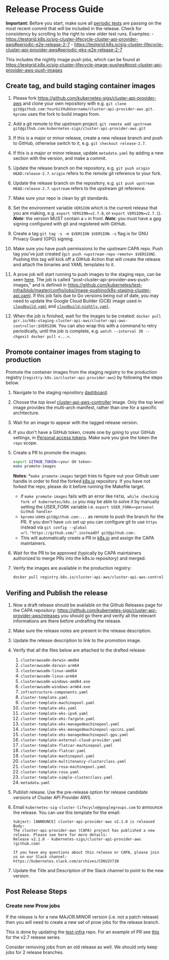 # Release Process Guide

**Important:** Before you start, make sure all [periodic tests](https://testgrid.k8s.io/sig-cluster-lifecycle-cluster-api-provider-aws) are passing on the most recent commit that will be included in the release. Check for consistency by scrolling to the right to view older test runs.
    Examples:
    - <https://testgrid.k8s.io/sig-cluster-lifecycle-cluster-api-provider-aws#periodic-e2e-release-2-7>
    - <https://testgrid.k8s.io/sig-cluster-lifecycle-cluster-api-provider-aws#periodic-eks-e2e-release-2-7>

This includes the nightly image push jobs, which can be found at https://testgrid.k8s.io/sig-cluster-lifecycle-image-pushes#post-cluster-api-provider-aws-push-images

## Create tag, and build staging container images

1. Please fork <https://github.com/kubernetes-sigs/cluster-api-provider-aws> and clone your own repository with e.g. `git clone git@github.com:YourGitHubUsername/cluster-api-provider-aws.git`. `kpromo` uses the fork to build images from.
1. Add a git remote to the upstream project. `git remote add upstream git@github.com:kubernetes-sigs/cluster-api-provider-aws.git`
1. If this is a major or minor release, create a new release branch and push to GitHub, otherwise switch to it, e.g. `git checkout release-2.7`.
1. If this is a major or minor release, update `metadata.yaml` by adding a new section with the version, and make a commit.
1. Update the release branch on the repository, e.g. `git push origin HEAD:release-2.7`. `origin` refers to the remote git reference to your fork.
1. Update the release branch on the repository, e.g. `git push upstream HEAD:release-2.7`. `upstream` refers to the upstream git reference.
1. Make sure your repo is clean by git standards.
1. Set the environment variable `VERSION` which is the current release that you are making, e.g. `export VERSION=v2.7.0`, or `export VERSION=v2.7.1`).
    _**Note**_: the version MUST contain a `v` in front.
    _**Note**_: you must have a gpg signing configured with git and registered with GitHub.

1. Create a tag `git tag -s -m $VERSION $VERSION`. `-s` flag is for GNU Privacy Guard (GPG) signing.
1. Make sure you have push permissions to the upstream CAPA repo. Push tag you've just created (`git push <upstream-repo-remote> $VERSION`). Pushing this tag will kick off a GitHub Action that will create the release and attach the binaries and YAML templates to it.
1. A prow job will start running to push images to the staging repo, can be seen [here](https://testgrid.k8s.io/sig-cluster-lifecycle-image-pushes#post-cluster-api-provider-aws-push-images). The job is called "post-cluster-api-provider-aws-push-images," and is defined in <https://github.com/kubernetes/test-infra/blob/master/config/jobs/image-pushing/k8s-staging-cluster-api.yaml>. If this job fails due to Go versions being out of date, you may need to update the Google Cloud Builder (GCB) image used in [`cloudbuild.yaml`](https://github.com/kubernetes-sigs/cluster-api-provider-aws/blob/main/cloudbuild.yaml) and [`cloudbuild-nightly.yaml`](https://github.com/kubernetes-sigs/cluster-api-provider-aws/blob/main/cloudbuild-nightly.yaml).
1. When the job is finished, wait for the images to be created: `docker pull gcr.io/k8s-staging-cluster-api-aws/cluster-api-aws-controller:$VERSION`. You can also wrap this with a command to retry periodically, until the job is complete, e.g. `watch --interval 30 --chgexit docker pull <...>`.

## Promote container images from staging to production

Promote the container images from the staging registry to the production registry (`registry.k8s.io/cluster-api-provider-aws`) by following the steps below.

1. Navigate to the staging repository [dashboard](https://console.cloud.google.com/gcr/images/k8s-staging-cluster-api-aws/GLOBAL).
2. Choose the _top level_ [cluster-api-aws-controller](https://console.cloud.google.com/gcr/images/k8s-staging-cluster-api-aws/GLOBAL/cluster-api-aws-controller?gcrImageListsize=30) image. Only the top level image provides the multi-arch manifest, rather than one for a specific architecture.
3. Wait for an image to appear with the tagged release version.
4. If you don't have a GitHub token, create one by going to your GitHub settings, in [Personal access tokens](https://github.com/settings/tokens). Make sure you give the token the `repo` scope.
5. Create a PR to promote the images:

    ```bash
    export GITHUB_TOKEN=<your GH token>
    make promote-images
    ```

    **Notes**:
     *`make promote-images` target tries to figure out your Github user handle in order to find the forked [k8s.io](https://github.com/kubernetes/k8s.io) repository.
          If you have not forked the repo, please do it before running the Makefile target.
     * if `make promote-images` fails with an error like `FATAL while checking fork of kubernetes/k8s.io` you may be able to solve it by manually setting the USER_FORK variable i.e.  `export USER_FORK=<personal GitHub handle>`
     * `kpromo` uses `git@github.com:...` as remote to push the branch for the PR. If you don't have `ssh` set up you can configure
       git to use `https` instead via `git config --global url."https://github.com/".insteadOf git@github.com:`.
     * This will automatically create a PR in [k8s.io](https://github.com/kubernetes/k8s.io) and assign the CAPA maintainers.
6. Wait for the PR to be approved (typically by CAPA maintainers authorized to merge PRs into the k8s.io repository) and merged.
7. Verify the images are available in the production registry:

    ```bash
    docker pull registry.k8s.io/cluster-api-aws/cluster-api-aws-controller:${VERSION}
    ```


## Verifing and Publish the release
1. Now a draft release should be available on the Github Releases page for the CAPA repository: https://github.com/kubernetes-sigs/cluster-api-provider-aws/releases you should go there and verify all the relevant informations are there before undrafting the release.
1. Make sure the release notes are present in the release description.
1. Update the release description to link to the promotion image.
1. Verify that all the files below are attached to the drafted release:
    1. `clusterawsadm-darwin-amd64`
    1. `clusterawsadm-darwin-arm64`
    1. `clusterawsadm-linux-amd64`
    1. `clusterawsadm-linux-arm64`
    1. `clusterawsadm-windows-amd64.exe`
    1. `clusterawsadm-windows-arm64.exe`
    1. `infrastructure-components.yaml`
    1. `cluster-template.yaml`
    1. `cluster-template-machinepool.yaml`
    1. `cluster-template-eks.yaml`
    1. `cluster-template-eks-ipv6.yaml`
    1. `cluster-template-eks-fargate.yaml`
    1. `cluster-template-eks-managedmachinepool.yaml`
    1. `cluster-template-eks-managedmachinepool-vpccni.yaml`
    1. `cluster-template-eks-managedmachinepool-gpu.yaml`
    1. `cluster-template-external-cloud-provider.yaml`
    1. `cluster-template-flatcar-machinepool.yaml`
    1. `cluster-template-flatcar.yaml`
    1. `cluster-template-machinepool.yaml`
    1. `cluster-template-multitenancy-clusterclass.yaml`
    1. `cluster-template-rosa-machinepool.yaml`
    1. `cluster-template-rosa.yaml`
    1. `cluster-template-simple-clusterclass.yaml`
    1. `metadata.yaml`
1. Publish release. Use the pre-release option for release candidate versions of Cluster API Provider AWS.
1. Email `kubernetes-sig-cluster-lifecycle@googlegroups.com` to announce the release. You can use this template for the email:

    ```
    Subject: [ANNOUNCE] cluster-api-provider-aws v2.1.0 is released
    Body:
    The cluster-api-provider-aws (CAPA) project has published a new release. Please see here for more details:
    Release v2.1.0 · kubernetes-sigs/cluster-api-provider-aws (github.com)

    If you have any questions about this release or CAPA, please join us on our Slack channel:
    https://kubernetes.slack.com/archives/CD6U2V71N
    ```

1. Update the Title and Description of the Slack channel to point to the new version.

## Post Release Steps

### Create new Prow jobs

If the release is for a new MAJOR.MINOR version (i.e. not a patch release) then you will need to create a new set of prow jobs for the release branch.

This is done by updating the [test-infra](https://github.com/kubernetes/test-infra) repo. For an example of PR see [this](https://github.com/kubernetes/test-infra/pull/33751) for the v2.7 release series.

Consider removing jobs from an old release as well. We should only keep jobs for 2 release branches.
